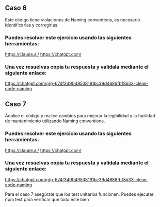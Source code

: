 ## Caso 6

Este código tiene violaciones de Naming conventions, es necesario identificarlas y corregirlas.

### Puedes resolver este ejercicio usando las siguientes herramientas:

https://claude.ai/
https://chatgpt.com/

### Una vez resuelvas copia tu respuesta y valídala mediante el siguiente enlace:

https://chatgpt.com/g/g-674f349049508191bc39d4686fbf8d33-clean-code-naming

## Caso 7

Analice el código y realice cambios para mejorar la legibilidad y la facilidad de mantenimiento utilizando Naming conventions.

### Puedes resolver este ejercicio usando las siguientes herramientas:

https://claude.ai/
https://chatgpt.com/

### Una vez resuelvas copia tu respuesta y valídala mediante el siguiente enlace:

https://chatgpt.com/g/g-674f349049508191bc39d4686fbf8d33-clean-code-naming

Para el caso 7 asegúrate que los test unitarios funcionen. Puedes ejecutar npm test para verificar que todo este bien
